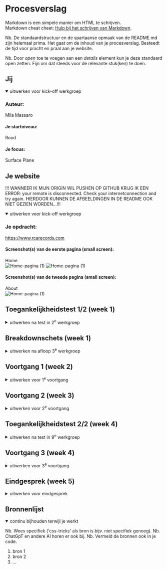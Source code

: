 # Procesverslag
Markdown is een simpele manier om HTML te schrijven.  
Markdown cheat cheet: [Hulp bij het schrijven van Markdown](https://github.com/adam-p/markdown-here/wiki/Markdown-Cheatsheet).

Nb. De standaardstructuur en de spartaanse opmaak van de README.md zijn helemaal prima. Het gaat om de inhoud van je procesverslag. Besteedt de tijd voor pracht en praal aan je website.

Nb. Door *open* toe te voegen aan een *details* element kun je deze standaard open zetten. Fijn om dat steeds voor de relevante stuk(ken) te doen.





## Jij

<details open>
  <summary>uitwerken voor kick-off werkgroep</summary>

  ### Auteur:
  Mila Massaro

  #### Je startniveau:
  Rood

  #### Je focus:
  Surface Plane
 
</details>





## Je website

!!! WANNEER IK MIJN ORIGIN WIL PUSHEN OP GITHUB KRIJG IK EEN ERROR: your remote is disconnected. Check your internetconnection and try again. HIERDOOR KUNNEN DE AFBEELDINGEN IN DE README OOK NIET GEZIEN WORDEN...!!!

<details open>
  <summary>uitwerken voor kick-off werkgroep</summary>

  ### Je opdracht:
  https://www.rcarecords.com

  #### Screenshot(s) van de eerste pagina (small screen): 
  Home  
  <img src="readme-images/rca_records_home1" width="375px" alt="Home-pagina (1)">
  <img src="readme-images/rca_records_home2" width="375px" alt="Home-pagina (1)">

  #### Screenshot(s) van de tweede pagina (small screen):
  About  
  <img src="readme-images/rca_records_about" width="375px" alt="Home-pagina (1)">
 
</details>



## Toegankelijkheidstest 1/2 (week 1)

<details>
  <summary>uitwerken na test in 2<sup>e</sup> werkgroep</summary>

  ### Bevindingen
  Lijst met je bevindingen die in de test naar voren kwamen:
  . Reageert niet goed op mobiele telefoon >> doordat je "horizontaal" kan scrollen loopt hij vast.
  . De meeste images hebben geen alt tekst of aria-hidden, terwijl ze wel belangrijk zijn.
  . Decoratieve images hebben ook geen alt-tekst, wat wel goed is.
  . Er is een banner die voorbij blijft komen, maar bij gebruik van een screenreader wordt die tekst 5x achter elkaar opgelezen.
  . Er zijn veel animaties, wat niet echt toegankelijk is en geen manier om deze uit te zetten. Op de instellingen op de laptop wordt niet gereageerd door de site >> niet toegankelijk bij default.
  . Er is niet goed door de site te navigeren bij gebruik van screenreader.
  . Slordige HTML met veel divs, uitgecommende stukken code...
  . Autoplay van video's wanneer je hovert (wat niet toegankelijk is).
  . Website is niet erg responsive.
</details>



## Breakdownschets (week 1)

<details>
  <summary>uitwerken na afloop 3<sup>e</sup> werkgroep</summary>

  ### de hele pagina: 
  <img src="readme-images/breakdown_pagina_home.png" width="375px" alt="breakdown van de hele pagina">
  
  ### dynamisch deel (bijv menu): 
  <img src="readme-images/breakdown_navigatie.png" width="375px" alt="breakdown van een dynamisch deel">

  ### wellicht nog een dynamisch deel (bijv filter): 
  <img src="readme-images/dummy-plaatje.jpg" width="375px" alt="breakdown van nog een dynamisch deel">
  *** nog niet aan toegekomen
</details>





## Voortgang 1 (week 2)

<details>
  <summary>uitwerken voor 1<sup>e</sup> voortgang</summary>

  ### Stand van zaken
  hier dit ging goed & dit was lastig (neem ook screenshots op van delen van je website en code)


  ### Agenda voor meeting
  samen met je groepje opstellen

  | Mila                                                    | Jean-Carlos                  | Teun                             | Philene                                                  |
  | ---                                                     | ---                          | ---                              | ---                                                      |  
  | Hoe kan ik de css het best opdelen? (volgorde)          | HTML structuur nakijken      | Bij tekst die afgakapt wordt met "lees meer" wel hele tekst?     | Hoe maak je op juiste manier gebruik van de screenreader?|
  | HTML structuur bekijken?                                | CSS checken                  |                                  |                                                          |
  | Hoe werkt de navigatie van de screenreader?             |

Specifieke vragen:
.Mijn H1 komt over mijn hamburgermenu heen >> hoe oplossen? 
.Hoe werkt de navigatie van de screenreader? >> hoe kan ik ervoor zorgen dat mijn site goed navigeerbaar is met de screenreader? (ik heb bijna geen p en vooral plaatjes...)
.De afbeelding is erg groot (breed) en overflow hidden werkt niet... Hoe zorg ik ervoor dat deze afbeelding wordt afgesneden? 
.Moet je wél sections hebben? Of moest je dit juist vermijden?
.Kan images het best downloaden of door middel van een link bij de source toevoegen?

  ### Verslag van meeting
  hier na afloop snel de uitkomsten van de meeting vastleggen

  - punt 1
  - punt 2
  - nog een punt
  - ...

</details>





## Voortgang 2 (week 3)

<details>
  <summary>uitwerken voor 2<sup>e</sup> voortgang</summary>

  ### Stand van zaken
  hier dit ging goed & dit was lastig (neem ook screenshots op van delen van je website en code)


  ### Agenda voor meeting
  samen met je groepje opstellen

  | student 1      | student 2          | student 3    | student 4        |
  | ---            | ---                | ---          | ---              |
  | dit bespreken  | en dit             | en ik dit    | en dan ik dat    |
  | en dat ook nog | dit als er tijd is | nog een punt | dit wil ik zeker |
  | ...            | ...                | ...          | ...              |


  ### Verslag van meeting
  hier na afloop snel de uitkomsten van de meeting vastleggen

  - punt 1
  - punt 2
  - nog een punt
- ...

</details>





## Toegankelijkheidstest 2/2 (week 4)

<details>
  <summary>uitwerken na test in 9<sup>e</sup> werkgroep</summary>

  ### Bevindingen
  Lijst met je bevindingen die in de test naar voren kwamen (geef ook aan wat er verbeterd is):

</details>





## Voortgang 3 (week 4)

<details>
  <summary>uitwerken voor 3<sup>e</sup> voortgang</summary>

  ### Stand van zaken
  hier dit ging goed & dit was lastig (neem ook screenshots op van delen van je website en code)


  ### Agenda voor meeting
  samen met je groepje opstellen

  | student 1      | student 2          | student 3    | student 4        |
  | ---            | ---                | ---          | ---              |
  | dit bespreken  | en dit             | en ik dit    | en dan ik dat    |
  | en dat ook nog | dit als er tijd is | nog een punt | dit wil ik zeker |
  | ...            | ...                | ...          | ...              |


  ### Verslag van meeting
  hier na afloop snel de uitkomsten van de meeting vastleggen

  - punt 1
  - punt 2
  - nog een punt
  - ...

</details>





## Eindgesprek (week 5)

<details>
  <summary>uitwerken voor eindgesprek</summary>

  ### Je uitkomst - karakteristiek screenshots:
  <img src="readme-images/dummy-plaatje.jpg" width="375px" alt="uitomst opdracht 1">


  ### Dit ging goed/Heb ik geleerd: 
  Korte omschrijving met plaatjes

  <img src="readme-images/dummy-plaatje.jpg" width="375px" alt="top">


  ### Dit was lastig/Is niet gelukt:
  Korte omschrijving met plaatjes

  <img src="readme-images/dummy-plaatje.jpg" width="375px" alt="bummer">
</details>





## Bronnenlijst

<details open>
  <summary>continu bijhouden terwijl je werkt</summary>

  Nb. Wees specifiek ('css-tricks' als bron is bijv. niet specifiek genoeg). 
  Nb. ChatGpT en andere AI horen er ook bij.
  Nb. Vermeld de bronnen ook in je code.

  1. bron 1
  2. bron 2
  3. ...

</details>
